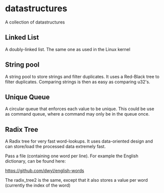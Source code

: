 # datastructures
A collection of datastructures

## Linked List
A doubly-linked list. The same one as used in the Linux kernel

## String pool
A string pool to store strings and filter duplicates. It uses a
Red-Black tree to filter duplicates. Comparing strings is then as
easy as comparing u32's.

## Unique Queue
A circular queue that enforces each value to be unique. This could
be use as command queue, where a command may only be in the queue
once.

## Radix Tree
A Radix tree for very fast word-lookups. It uses data-oriented design
and can store/load the processed data extremely fast.

Pass a file (containing one word per line).
For example the English dictionary, can be found here:

https://github.com/dwyl/english-words

The radix_tree2 is the same, except that it also stores a value per
word (currently the index of the word)

